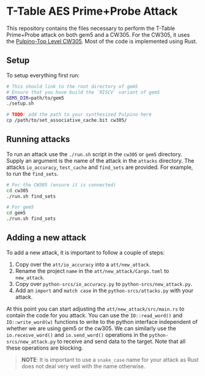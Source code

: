 # T-Table AES Prime+Probe Attack

This repository contains the files necessary to perform the T-Table Prime+Probe
attack on both gem5 and a CW305. For the CW305, it uses the [Pulpino-Top Level
CW305][pulpino-top]. Most of the code is implemented using Rust.

## Setup

To setup everything first run:

```bash
# This should link to the root directory of gem5
# Ensure that you have build the `RISCV` variant of gem5
GEM5_DIR=path/to/gem5
./setup.sh

# TODO: add the path to your synthesized Pulpino here
cp /path/to/set_associative_cache.bit cw305/
```

## Running attacks

To run an attack use the `./run.sh` script in the `cw305` or `gem5` directory.
Supply an argument is the name of the attack in the `attacks` directory. The
attacks `io_accuracy`, `test_cache` and `find_sets` are provided. For example,
to run the `find_sets`.

```bash
# For the CW305 (ensure it is connected)
cd cw305
./run.sh find_sets

# For gem5
cd gem5
./run.sh find_sets
```

## Adding a new attack

To add a new attack, it is important to follow a couple of steps:

1. Copy over the `att/io_accuracy` into a `att/new_attack`.
2. Rename the project `name` in the `att/new_attack/Cargo.toml` to `new_attack`.
3. Copy over `python-srcs/io_accuracy.py` to `python-srcs/new_attack.py`.
4. Add an `import` and `match case` in the `python-srcs/attacks.py` with your
      attack.

At this point you can start adjusting the `att/new_attack/src/main.rs` to
contain the code for you attack. You can use the `IO::read_word()` and
`IO::write_word(w)` functions to write to the python interface independent of
whether we are using gem5 or the cw305. We can similarly use the
`io.receive_word()` and `io.send_word()` operations in the
`python-srcs/new_attack.py` to receive and send data to the target. Note that
all these operations are blocking.

> **NOTE**: It is important to use a `snake_case` name for your attack as
> Rust does not deal very well with the name otherwise.

[pulpino-top]: https://github.com/coastalwhite/pulpino-top-level-cw305